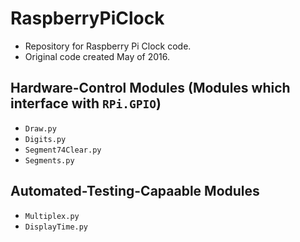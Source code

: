# RaspberryPiClock

- Repository for Raspberry Pi Clock code.
- Original code created May of 2016.

## Hardware-Control Modules (Modules which interface with `RPi.GPIO`)

- `Draw.py`
- `Digits.py`
- `Segment74Clear.py`
- `Segments.py`

## Automated-Testing-Capaable Modules

- `Multiplex.py`
- `DisplayTime.py`
